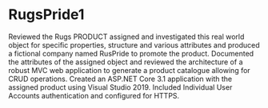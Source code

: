 # RugsPride1
Reviewed the Rugs PRODUCT assigned  and investigated this real world object for specific properties, structure and various attributes 
and produced a fictional company named RusPride to promote the product.
Documented the attributes of the assigned object and reviewed the architecture of a robust MVC web application to generate a product 
catalogue allowing for CRUD operations.
Created an ASP.NET Core 3.1 application with the assigned product using Visual Studio 2019.
Included Individual User Accounts authentication and configured for HTTPS.
